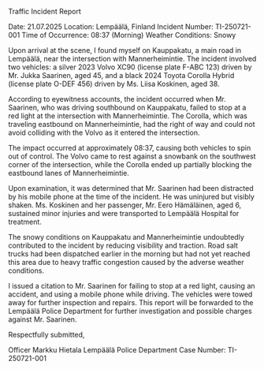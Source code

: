  Traffic Incident Report

Date: 21.07.2025
Location: Lempäälä, Finland
Incident Number: TI-250721-001
Time of Occurrence: 08:37 (Morning)
Weather Conditions: Snowy

Upon arrival at the scene, I found myself on Kauppakatu, a main road in Lempäälä, near the intersection with Mannerheimintie. The incident involved two vehicles: a silver 2023 Volvo XC90 (license plate F-ABC 123) driven by Mr. Jukka Saarinen, aged 45, and a black 2024 Toyota Corolla Hybrid (license plate O-DEF 456) driven by Ms. Liisa Koskinen, aged 38.

According to eyewitness accounts, the incident occurred when Mr. Saarinen, who was driving southbound on Kauppakatu, failed to stop at a red light at the intersection with Mannerheimintie. The Corolla, which was traveling eastbound on Mannerheimintie, had the right of way and could not avoid colliding with the Volvo as it entered the intersection.

The impact occurred at approximately 08:37, causing both vehicles to spin out of control. The Volvo came to rest against a snowbank on the southwest corner of the intersection, while the Corolla ended up partially blocking the eastbound lanes of Mannerheimintie.

Upon examination, it was determined that Mr. Saarinen had been distracted by his mobile phone at the time of the incident. He was uninjured but visibly shaken. Ms. Koskinen and her passenger, Mr. Eero Hämäläinen, aged 6, sustained minor injuries and were transported to Lempäälä Hospital for treatment.

The snowy conditions on Kauppakatu and Mannerheimintie undoubtedly contributed to the incident by reducing visibility and traction. Road salt trucks had been dispatched earlier in the morning but had not yet reached this area due to heavy traffic congestion caused by the adverse weather conditions.

I issued a citation to Mr. Saarinen for failing to stop at a red light, causing an accident, and using a mobile phone while driving. The vehicles were towed away for further inspection and repairs. This report will be forwarded to the Lempäälä Police Department for further investigation and possible charges against Mr. Saarinen.

Respectfully submitted,

Officer Markku Hietala
Lempäälä Police Department
Case Number: TI-250721-001